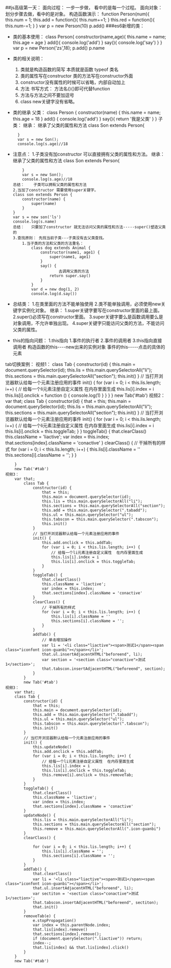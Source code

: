 ##js高级第一天：
    面向过程： 一步一步做， 看中的是每一个过程。
    面向对象： 划分步骤去做，看中的是对象。
    构造函数演示：
        function Person(num){
            this.num = 1;
            this.add = function(){
                this.num+=1;
            }
            this.red = function(){
                this.num-=1;
            }
        }
        var p = new Person(10)
        p.add()
###es6新增的类：
+ 类的基本使用：
    class Person{
        constructor(name,age){
            this.name = name;
            this.age = age
        }
        add(){
            console.log('add')
        }
        say(){
            console.log('say')
        }
    }
    var p = new Person('zs',18);
    p.add()
    p.name
+ 类的相关说明：
    1. 类就是构造函数的简写  本质就是函数  typeof 类名
    2. 类的属性写在constructor 类的方法写在constructor外面
    3. constructor没有属性的时候可以省略，内部自动加上
    4. 方法 书写方式： 方法名(){}即可代替function
    5. 方法与方法之间不要加逗号
    6. class new关键字没有省略。
+ 类的继承
    父类：
        class Person {
            constructor(name) {
                this.name = name;
                this.age = 18
            }
            add() {
                console.log('add')
            }
            say(){
                return '我是父类'
            }
        }
    子类：
        继承： 继承了父类的属性和方法
        class Son extends Person{

        }
        var s = new Son();
        console.log(s.age)//18
+   注意点：
        1.子类没有加constructor 可以直接拥有父类的属性和方法。
        继承： 继承了父类的属性和方法
            class Son extends Person{

            }
            var s = new Son();
            console.log(s.age)//18
        总结：    子类可以拥有父类的属性和方法
        2.当加了constructor 需要使用super关键字。
        class son extends Person {
            constructor(name) {
                super(name)
            }
        }
        var s = new son('ls')
        console.log(s.name)
        总结：   只要加了constructor 就无法访问父类的属性和方法-----super()塑造父类的
        3.查找原则： 先找当前子类---子类没有去父类查找。
            1.当子类的方法和父类的方法重名：
                class dog extends Animal {
                    constructor(name1, age1) {
                        super(name1, age1)
                    }
                    say() {
                            去调用父类的方法
                        return super.say()
                    }
                }
                var d = new dog(1, 2)
                console.log(d.say())
+   总结类：
        1.在类里面的方法不能单独使用
        2.类不能单独调用，必须使用new关键字实例化对象。
    继承：
        1.super关键字要写在constructor里面的最上面。
        2.super()必须写在constructor里面。
        3.super关键字要么是函数调用要么是对象调用，不允许单独出现。
        4.super关键字只能访问父类的方法，不能访问父类的属性。

+  this的指向问题：
    1.this指向  1.事件的执行者  2.事件的调用者   3.this指向直接调用者
        构造函数的this----new出来的实例对象
        事件的this-----点击的具体的元素


tab切换案例：
    视频1：
        class Tab {
            constructor(id) {
                this.main = document.querySelector(id);
                this.lis = this.main.querySelectorAll("li");
                this.sections = this.main.querySelectorAll("section");
                this.init()
            }
            // 当打开浏览器默认给每一个元素注册应用的事件
            init() {
                for (var i = 0; i < this.lis.length; i++) {
                    // 给每一个li元素注册自定义属性  在内存里面生成
                    this.lis[i].index = i
                    this.lis[i].onclick = function () {
                        console.log(1)
                    }
                }
            }
        }
        new Tab('#tab')
    视频2：
        var that;
        class Tab {
            constructor(id) {
                that = this;
                this.main = document.querySelector(id);
                this.lis = this.main.querySelectorAll("li");
                this.sections = this.main.querySelectorAll("section");
                this.init()
            }
            // 当打开浏览器默认给每一个元素注册应用的事件
            init() {
                for (var i = 0; i < this.lis.length; i++) {
                    // 给每一个li元素注册自定义属性  在内存里面生成
                    this.lis[i].index = i
                    this.lis[i].onclick = this.toggleTab;
                }
            }
            toggleTab() {
                that.clearClass()
                this.className = 'liactive';
                var index = this.index;
                that.sections[index].className = 'conactive'
            }
            clearClass() {
                // 干掉所有的样式
                for (var i = 0; i < this.lis.length; i++) {
                    this.lis[i].className = ''
                    this.sections[i].className = '';
                }
            }

        }
        new Tab('#tab')
    视频3：
        var that;
            class Tab {
                constructor(id) {
                    that = this;
                    this.main = document.querySelector(id);
                    this.lis = this.main.querySelectorAll("li");
                    this.sections = this.main.querySelectorAll("section");
                    this.add = this.main.querySelector(".tabadd");
                    this.ul = this.main.querySelector("ul");
                    this.tabscon = this.main.querySelector(".tabscon");
                    this.init()
                }
                // 当打开浏览器默认给每一个元素注册应用的事件
                init() {
                    this.add.onclick = this.addTab;
                    for (var i = 0; i < this.lis.length; i++) {
                        // 给每一个li元素注册自定义属性  在内存里面生成
                        this.lis[i].index = i
                        this.lis[i].onclick = this.toggleTab;
                    }
                }
                toggleTab() {
                    that.clearClass()
                    this.className = 'liactive';
                    var index = this.index;
                    that.sections[index].className = 'conactive'
                }
                clearClass() {
                    // 干掉所有的样式
                    for (var i = 0; i < this.lis.length; i++) {
                        this.lis[i].className = ''
                        this.sections[i].className = '';
                    }
                }
                addTab() {
                    // 单击增加操作
                    var li = '<li class="liactive"><span>测试1</span><span class="iconfont icon-guanbi"></span></li>';
                    that.ul.insertAdjacentHTML("beforeend", li);
                    var section = '<section class="conactive">测试1</section>';
                    that.tabscon.insertAdjacentHTML("beforeend", section);
                }
            }
            new Tab('#tab')
    视频3：
        var that;
        class Tab {
            constructor(id) {
                that = this;
                this.main = document.querySelector(id);
                this.add = this.main.querySelector(".tabadd");
                this.ul = this.main.querySelector("ul");
                this.tabscon = this.main.querySelector(".tabscon");
                this.init()
            }
            // 当打开浏览器默认给每一个元素注册应用的事件
            init() {
                this.updateNode()
                this.add.onclick = this.addTab;
                for (var i = 0; i < this.lis.length; i++) {
                    // 给每一个li元素注册自定义属性  在内存里面生成
                    this.lis[i].index = i
                    this.lis[i].onclick = this.toggleTab;
                    this.remove[i].onclick = this.removeTab;
                }
            }
            toggleTab() {
                that.clearClass()
                this.className = 'liactive';
                var index = this.index;
                that.sections[index].className = 'conactive'
            }
            updateNode() {
                this.lis = this.main.querySelectorAll("li");
                this.sections = this.main.querySelectorAll("section");
                this.remove = this.main.querySelectorAll(".icon-guanbi")
            }
            clearClass() {

                for (var i = 0; i < this.lis.length; i++) {
                    this.lis[i].className = '';
                    this.sections[i].className = '';
                }
            }
            addTab() {
                that.clearClass()
                var li = '<li class="liactive"><span>测试1</span><span class="iconfont icon-guanbi"></span></li>';
                that.ul.insertAdjacentHTML("beforeend", li);
                var sectiton = '<section class="conactive">测试1</section>';
                that.tabscon.insertAdjacentHTML("beforeend", sectiton);
                that.init()
            }
            removeTab(e) {
                e.stopPropagation()
                var index = this.parentNode.index;
                that.lis[index].remove()
                that.sections[index].remove();
                if (document.querySelector(".liactive")) return;
                index--;
                that.lis[index] && that.lis[index].click()
            }
        }
        new Tab('#tab')





        


            
    

